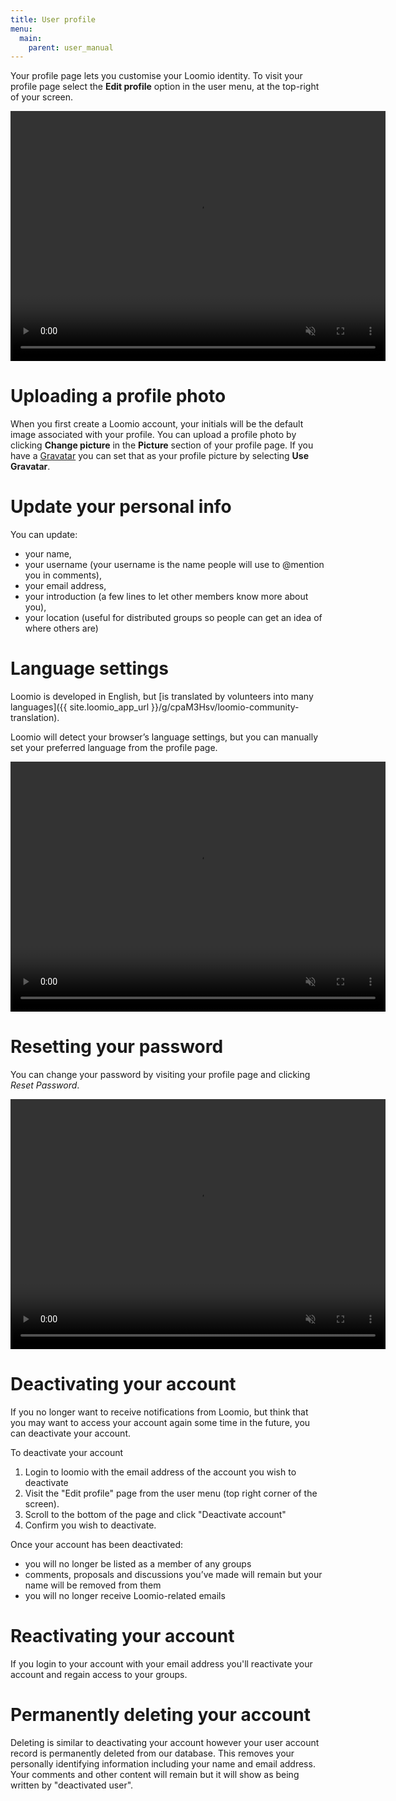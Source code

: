 ```yaml
---
title: User profile
menu:
  main:
    parent: user_manual
---
```

Your profile page lets you customise your Loomio identity. To visit your profile page select the **Edit profile** option in the user menu, at the top-right of your screen.

<video width="600" height="400" playsinline muted loop controls>
<source src="update_user_profile.mp4" type="video/mp4">
</video>

# Uploading a profile photo
When you first create a Loomio account, your initials will be the default image associated with your profile. You can upload a profile photo by clicking **Change picture** in the **Picture** section of your profile page. If you have a [Gravatar](https://en.gravatar.com/) you can set that as your profile picture by selecting **Use Gravatar**.

# Update your personal info

You can update:
* your name,
* your username (your username is the name people will use to @mention you in comments),
* your email address,
* your introduction (a few lines to let other members know more about you),
* your location (useful for distributed groups so people can get an idea of where others are)

# Language settings
Loomio is developed in English, but [is translated by volunteers into many languages]({{ site.loomio_app_url }}/g/cpaM3Hsv/loomio-community-translation).

Loomio will detect your browser’s language settings, but you can manually set your preferred language from the profile page.

<video width="600" height="400" playsinline muted loop controls>
<source src="change_selected_locale.mp4" type="video/mp4">
</video>

# Resetting your password
You can change your password by visiting your profile page and clicking _Reset Password_.

<video width="600" height="400" playsinline muted loop controls>
<source src="change_password.mp4" type="video/mp4">
</video>

# Deactivating your account
If you no longer want to receive notifications from Loomio, but think that you may want to access your account again some time in the future, you can deactivate your account.

To deactivate your account
1. Login to loomio with the email address of the account you wish to deactivate
2. Visit the "Edit profile" page from the user menu (top right corner of the screen).
3. Scroll to the bottom of the page and click "Deactivate account"
4. Confirm you wish to deactivate.

Once your account has been deactivated:

* you will no longer be listed as a member of any groups
* comments, proposals and discussions you’ve made will remain but your name will be removed from them
* you will no longer receive Loomio-related emails

# Reactivating your account
If you login to your account with your email address you'll reactivate your account and regain access to your groups.

# Permanently deleting your account
Deleting is similar to deactivating your account however your user account record is permanently deleted from our database. This removes your personally identifying information including your name and email address. Your comments and other content will remain but it will show as being written by "deactivated user".
